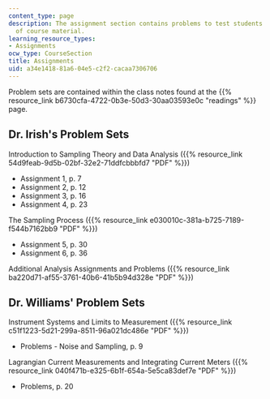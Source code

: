 ```yaml
---
content_type: page
description: The assignment section contains problems to test students understanding
  of course material.
learning_resource_types:
- Assignments
ocw_type: CourseSection
title: Assignments
uid: a34e1418-81a6-04e5-c2f2-cacaa7306706
---
```


Problem sets are contained within the class notes found at the {{% resource_link b6730cfa-4722-0b3e-50d3-30aa03593e0c "readings" %}} page.

Dr. Irish's Problem Sets
------------------------

Introduction to Sampling Theory and Data Analysis ({{% resource_link 54d9feab-9d5b-02bf-32e2-71ddfcbbbfd7 "PDF" %}})

*   Assignment 1, p. 7
*   Assignment 2, p. 12
*   Assignment 3, p. 16
*   Assignment 4, p. 23

The Sampling Process ({{% resource_link e030010c-381a-b725-7189-f544b7162bb9 "PDF" %}})

*   Assignment 5, p. 30
*   Assignment 6, p. 36

Additional Analysis Assignments and Problems ({{% resource_link ba220d71-af55-3761-40b6-41b5b94d328e "PDF" %}})

Dr. Williams' Problem Sets
--------------------------

Instrument Systems and Limits to Measurement ({{% resource_link c51f1223-5d21-299a-8511-96a021dc486e "PDF" %}})

*   Problems - Noise and Sampling, p. 9

Lagrangian Current Measurements and Integrating Current Meters ({{% resource_link 040f471b-e325-6b1f-654a-5e5ca83def7e "PDF" %}})

*   Problems, p. 20